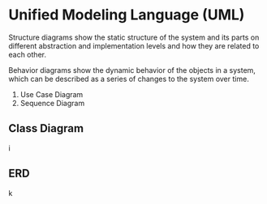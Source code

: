 # Unified Modeling Language (UML)

Structure diagrams show the static structure of the system and its parts on different abstraction and implementation levels and how they are related to each other.

Behavior diagrams show the dynamic behavior of the objects in a system, which can be described as a series of changes to the system over time.

1. Use Case Diagram
2. Sequence Diagram

## Class Diagram

i

## ERD

k
